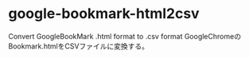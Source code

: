 # google-bookmark-html2csv
Convert GoogleBookMark .html format to .csv format
GoogleChromeのBookmark.htmlをCSVファイルに変換する。
